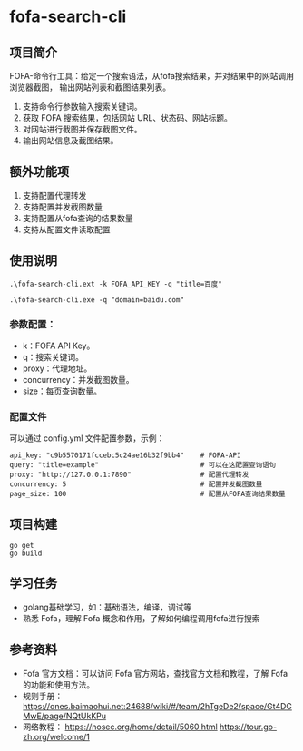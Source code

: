 # fofa-search-cli


## 项目简介
FOFA-命令行工具：给定一个搜索语法，从fofa搜索结果，并对结果中的网站调用浏览器截图， 输出网站列表和截图结果列表。
1. 支持命令行参数输入搜索关键词。
2. 获取 FOFA 搜索结果，包括网站 URL、状态码、网站标题。
3. 对网站进行截图并保存截图文件。 
4. 输出网站信息及截图结果。

## 额外功能项
1. 支持配置代理转发
2. 支持配置并发截图数量
3. 支持配置从fofa查询的结果数量
4. 支持从配置文件读取配置

## 使用说明
```
.\fofa-search-cli.ext -k FOFA_API_KEY -q "title=百度"

.\fofa-search-cli.exe -q "domain=baidu.com" 
```
### 参数配置：
- k：FOFA API Key。
- q：搜索关键词。
- proxy：代理地址。
- concurrency：并发截图数量。
- size：每页查询数量。
### 配置文件
可以通过 config.yml 文件配置参数，示例：
```
api_key: "c9b5570171fccebc5c24ae16b32f9bb4"    # FOFA-API
query: "title=example"                         # 可以在这配置查询语句
proxy: "http://127.0.0.1:7890"                 # 配置代理转发
concurrency: 5                                 # 配置并发截图数量
page_size: 100                                 # 配置从FOFA查询结果数量
```

## 项目构建
```
go get
go build
```


## 学习任务
- golang基础学习，如：基础语法，编译，调试等
- 熟悉 Fofa，理解 Fofa 概念和作用，了解如何编程调用fofa进行搜索

## 参考资料
- Fofa 官方文档：可以访问 Fofa 官方网站，查找官方文档和教程，了解 Fofa 的功能和使用方法。
- 规则手册：   https://ones.baimaohui.net:24688/wiki/#/team/2hTgeDe2/space/Gt4DCMwE/page/NQtUkKPu
- 网络教程： https://nosec.org/home/detail/5060.html
https://tour.go-zh.org/welcome/1